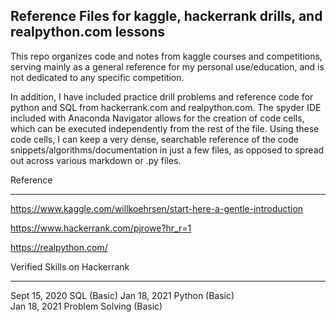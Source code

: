 ## Reference Files for kaggle, hackerrank drills, and realpython.com lessons

This repo organizes code and notes from kaggle courses and competitions, serving mainly as a general reference for my personal use/education, and is not dedicated to any specific competition.

In addition, I have included practice drill problems and reference code for python and SQL from hackerrank.com and realpython.com. The spyder IDE included with Anaconda Navigator allows for the creation of code cells, which can be executed independently from the rest of the file.  Using these code cells, I can keep a very dense, searchable reference of the code snippets/algorithms/documentation in just a few files, as opposed to spread out across various markdown or .py files.


Reference

---------

https://www.kaggle.com/willkoehrsen/start-here-a-gentle-introduction

https://www.hackerrank.com/pjrowe?hr_r=1

https://realpython.com/

Verified Skills on Hackerrank 

-----------------------------

Sept 15, 2020 SQL (Basic) 
Jan 18, 2021  Python (Basic)  
Jan 18, 2021  Problem Solving (Basic)

